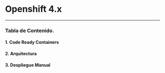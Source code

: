 # Openshift 4.x
---

### Tabla de Contenido.
#### 1. Code Ready Containers
#### 2. Arquitectura
#### 3. Despliegue Manual
